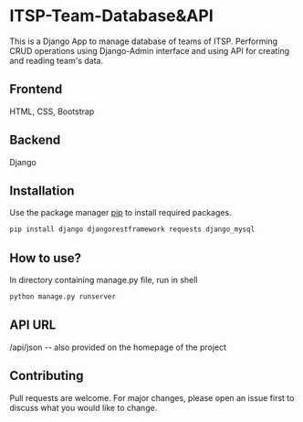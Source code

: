 # ITSP-Team-Database&API

This is a Django App to manage database of teams of ITSP. Performing CRUD operations using Django-Admin interface and using API for creating and reading team's data.
 
## Frontend 
HTML, CSS, Bootstrap

## Backend
Django 

## Installation

Use the package manager [pip](https://pip.pypa.io/en/stable/) to install required packages.

```bash
pip install django djangorestframework requests django_mysql
```

## How to use?
In directory containing manage.py file, run in shell

```cmd
python manage.py runserver
```

## API URL
/api/json  -- also provided on the homepage of the project

## Contributing
Pull requests are welcome. For major changes, please open an issue first to discuss what you would like to change.


